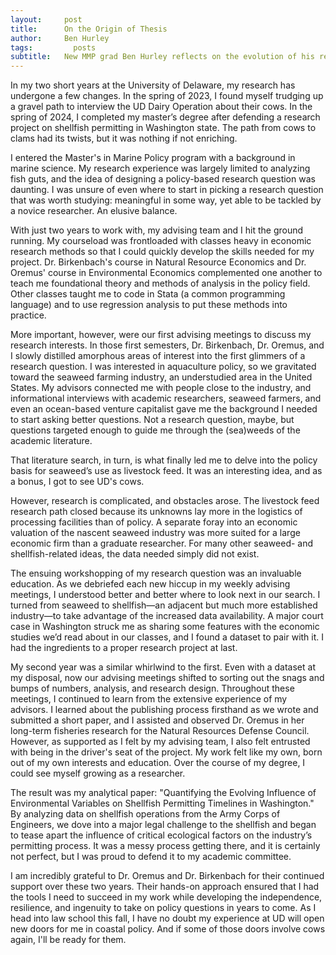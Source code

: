 ```yaml
---
layout:     post
title:      On the Origin of Thesis
author:     Ben Hurley
tags: 		  posts
subtitle:  	New MMP grad Ben Hurley reflects on the evolution of his research
---
```

<!-- Start Writing Below in Markdown -->
In my two short years at the University of Delaware, my research has undergone a few changes. In the spring of 2023, I found myself trudging up a gravel path to interview the UD Dairy Operation about their cows. In the 
spring of 2024, I completed my master’s degree after defending a research project on shellfish permitting in Washington state. The path from cows to clams had its twists, but it was nothing if not enriching.

I entered the Master's in Marine Policy program with a background in marine science. My research experience was largely limited to analyzing fish guts, and the idea of designing a policy-based research question was daunting. I 
was unsure of even where to start in picking a research question that was worth studying: meaningful in some way, yet able to be tackled by a novice researcher. An elusive balance.

With just two years to work with, my advising team and I hit the ground running. My courseload was frontloaded with classes heavy in economic research methods so that I could quickly develop the skills needed for my 
project. Dr. Birkenbach's course in Natural Resource Economics and Dr. Oremus' course in Environmental Economics complemented one another to teach me foundational theory and methods of analysis in the policy field. 
Other classes taught me to code in Stata (a common programming language) and to use regression analysis to put these methods into practice.

More important, however, were our first advising meetings to discuss my research interests. In those first semesters, Dr. Birkenbach, Dr. Oremus, and I slowly distilled amorphous areas of interest into the first glimmers of a 
research question. I was interested in aquaculture policy, so we gravitated toward the seaweed farming industry, an understudied area in the United States. My advisors connected me with people close to the industry, and 
informational interviews with academic researchers, seaweed farmers, and even an ocean-based venture capitalist gave me the background I needed to start asking better questions. Not a research question, maybe, but questions 
targeted enough to guide me through the (sea)weeds of the academic literature.

That literature search, in turn, is what finally led me to delve into the policy basis for seaweed’s use as livestock feed. It was an interesting idea, and as a
bonus, I got to see UD's cows.

However, research is complicated, and obstacles arose. The livestock feed research path closed because its unknowns lay more in the logistics of processing facilities than of policy. A separate foray into an economic 
valuation of the nascent seaweed industry was more suited for a large economic firm than a graduate researcher. For many other seaweed- and shellfish-related ideas, the data needed simply did not exist. 

The ensuing workshopping of my research question was an invaluable education. As we debriefed each new hiccup in my weekly advising meetings, I understood better and better where to look next in our search. I 
turned from seaweed to shellfish—an adjacent but much more established industry—to take advantage of the increased data availability. A major court case in Washington struck me as sharing some features with the economic studies we’d read about in our classes, and I found a dataset to pair with it. I had the ingredients to a proper research project at last.

My second year was a similar whirlwind to the first. Even with a dataset at my disposal, now our advising meetings shifted to sorting out the snags and bumps of numbers, analysis, and research design. Throughout these meetings, I continued to learn from the extensive experience of my advisors. I learned about the publishing process firsthand as we wrote and submitted a short paper, and I assisted and observed Dr. Oremus in her long-term fisheries research for the Natural Resources Defense Council. However, as supported as I felt by my advising team, I also felt entrusted with being in the driver's seat of the project. My work felt like my own, born out of my own interests and education. Over the course of my degree, I could see myself growing as a researcher.

The result was my analytical paper: "Quantifying the Evolving Influence of Environmental Variables on Shellfish Permitting Timelines in Washington." By analyzing data on shellfish operations from the Army Corps of Engineers, we dove into a major legal challenge to the shellfish and began to tease apart the influence of critical ecological factors on the industry’s permitting process. It was a messy process getting there, and it is certainly not perfect, but I was proud to defend it to my academic committee.

I am incredibly grateful to Dr. Oremus and Dr. Birkenbach for their continued support over these two years. Their hands-on approach ensured that I had 
the tools I need to succeed in my work while developing the independence, resilience, and ingenuity to take on policy questions in years to come. As I 
head into law school this fall, I have no doubt my experience at UD will open new doors for me in coastal policy. And if some of those doors involve cows 
again, I'll be ready for them.
